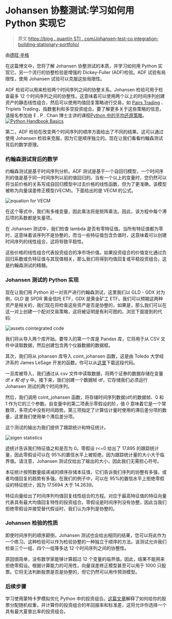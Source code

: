 # Johansen 协整测试:学习如何用 Python 实现它

> 原文:[https://blog . quantin STI . com/Johansen-test-co integration-building-stationary-portfolio/](https://blog.quantinsti.com/johansen-test-cointegration-building-stationary-portfolio/)

由[德旺·辛格](https://www.linkedin.com/in/devang-singh-2402882b/)

在这篇博文中，您将了解 Johansen 协整测试的本质，并学习如何用 Python 实现它。另一个流行的协整检验是增强的 Dickey-Fuller (ADF)检验。ADF 试验有局限性，使用 Johansen 试验可以克服这些局限性。

ADF 检验可以用来检验两个时间序列之间的协整关系。Johansen 检验可用于检查最多 12 个时间序列之间的协整性。这意味着可以使用两个以上的时间序列创建资产的静态线性组合，然后可以使用均值回复策略进行交易，如 [Pairs Trading](https://blog.quantinsti.com/pair-trading-strategy-excel-model/) 、Triplets Trading、指数套利和多空投资组合。要了解更多关于这些策略的信息，请报名参加由 E . P . Chan 博士主讲的课程[Python 中的平均还原策略](https://quantra.quantinsti.com/course/python-mean-reversion-strategies-ernest-chan)。
[![Python Handbook Basics](../Images/740388889e6405dfac04c53fbf13b051.png)](https://www.quantinsti.com/python-basics-handbook) 

第二，ADF 检验在改变两个时间序列的顺序方面给出了不同的结果。这可以通过使用 Johansen 检验来克服，因为它是顺序独立的。现在让我们看看约翰森测试背后的数学原理。

### 约翰森测试背后的数学

约翰森测试是基于时间序列分析。ADF 测试是基于一个自回归模型，一个时间序列的值是基于同一时间序列以前的值回归的。当有一个以上的变量时，您仍然可以将当前价格的关系写成自回归模型中过去价格的线性函数，但为了更准确，该模型被称为向量误差修正模型(VECM)。下面给出的是 VECM 的公式。

![equation for VECM](../Images/41183cd799d8685469302f3365712a5e.png)

在这个等式中，我们有多维变量，因此乘法将是矩阵乘法。因此，该方程中每个滞后项的系数都是矢量项。

在 Johansen 测试中，我们检查 lambda 是否有零特征值。当所有特征值都为零时，这意味着该序列不是协整的，而当一些特征值包含负值时，这意味着可以创建时间序列的线性组合，这将导致平稳性。

这些价格的线性组合代表投资组合的净市场价值。如果投资组合的价值变化通过负回归系数或负特征值与其现值相关，那么我们将得到均值回复或平稳投资组合。这是约翰森测试的精髓。

### Johansen 测试的 Python 实现

现在让我们用 Python 对一对资产进行约翰森测试，这里我们以 GLD - GDX 对为例，GLD 是 SPDR 黄金信托 ETF，GDX 是黄金矿工 ETF。我们可以预期这两种资产是相关的，我们现在将检查这些资产是否是协整的，如果是，那么我们可以在这一对上创建一个配对交易策略，这将被证明是有利可图的。浏览下面提到的代码:

![assets cointegrated code](../Images/9d40ba458936e62e5627caa3ae031333.png)

我们将从导入两个库开始。要导入的第一个库是 Pandas 库，它将用于从 CSV 文件中读取数据，然后创建包含两个仪器数据的数据框。

其次，我们将从 johansen 库导入 coint_johansen 函数，这是由 Toledo 大学经济系的 James LeSage 开发的函数。你可以从[这里](https://searchcode.com/codesearch/view/88477497/)下载这段代码。

一旦库被导入，我们通过从 csv 文件中读取数据，将两个证券的数据存储在变量 df *x 和 df* y 中。接下来，我们创建一个数据帧 df，它存储我们必须运行 Johansen 测试的两个时间序列。

然后，我们调用 coint_johansen 函数，将存储时间序列数据(df)的数据帧、0 和 1 作为它的三个参数。自变量中的第二项表示零假设的阶，值 0 意味着它是一个常数项，多项式中没有时间趋势。第三项指定了计算估计量时使用的滞后差分项的数量，这里我们使用单个滞后差分项。

这个测试的输出为我们提供了跟踪统计和特征统计。

![eigen statistics](../Images/e1763d2baffa37a73aa7baf322340a19.png)

迹统计告诉我们特征值之和是否为 0。零假设 r<=0 给出了 17.895 的跟踪统计量，因此零假设可以在 95%的置信水平上被拒绝，因为跟踪统计量的大小大于临界值。请注意，Johansen 测试仅给出了输出的大小，因此我们无需担心符号。

本征统计按照数量级递减的顺序存储本征值，它们告诉我们序列的协整有多强，或者均值回复的趋势有多强。在我们的例子中，可以在 95%的置信水平上拒绝零假设的特征统计，因为 17.5694 大于 14.2639。

特征向量给出了时间序列均值回复线性组合的方程。对应于最高特征值的特征向量代表具有最大均值回复特性的投资组合。零假设是时间序列没有协整，因此当我们拒绝零假设并接受替代假设时，我们认为序列是协整的。

### Johansen 检验的性质

即使时间序列的顺序颠倒，Johansen 测试也会给出相同的结果，您可以将此作为一个练习。这种检验可以作为检验协整的一种独立于顺序的方法。该测试允许我们检查三个一组、四个一组等多达 12 个时间序列之间的协整性。

原因很简单，没有数学家能够计算超过 12 个变量的临界值。因此，结果不能用来拒绝零假设。根据计算能力的可用性，向量误差修正模型甚至可以用于 1000 只股票。它将无法判断股票是否是协整的，但它仍然可以用作预测模型。

### 后续步骤

学习使用蒙特卡罗模拟优化 Python 中的投资组合。[这篇文章](https://blog.quantinsti.com/portfolio-optimization-maximum-return-risk-ratio-python/)解释了如何给你的股票分配随机权重，并计算你的投资组合的年回报率和标准差，这将允许你选择一个具有最大夏普比率的投资组合。
